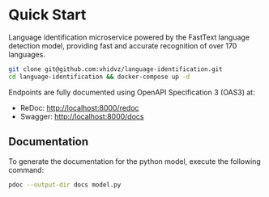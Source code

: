 # Quick Start

Language identification microservice powered by the FastText language detection model, providing fast and accurate recognition of over 170 languages.

```sh
git clone git@github.com:vhidvz/language-identification.git
cd language-identification && docker-compose up -d
```

Endpoints are fully documented using OpenAPI Specification 3 (OAS3) at:

- ReDoc: <http://localhost:8000/redoc>
- Swagger: <http://localhost:8000/docs>

## Documentation

To generate the documentation for the python model, execute the following command:

```sh
pdoc --output-dir docs model.py
```
